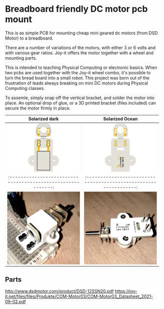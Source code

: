 # Breadboard friendly DC motor pcb mount
This is as simple PCB for mounting cheap mini geared dc motors (from DSD Motor) to a breadboard. 

There are a number of variations of the motors, with either 3 or 6 volts and with various gear ratios. Joy-it offers the motor together with a wheel and mounting parts.

This is intended to teaching Physical Computing or electronic basics. When two pcbs are used together with the Joy-it wheel combo, it's possible to turn the bread board into a small robot. This project was born out of the frustration of leads always breaking on mini DC motors during Physical Computing classes.

To assemle, simply snap off the vertical bracket, and solder the motor into place. An optional drop of glue, or a 3D printed bracket (files included) can secure the motor firmly in place.  

Solarized dark                                              |  Solarized Ocean
:----------------------------------------------------------:|:---------------------------------------------------------------:
![Image of PCB top](/RAW/DCmotorBreadBoard.png?raw=true)    | ![Image of PCB bottom](/RAW/DCmotorBreadBoard2.png?raw=true)  
:----------------------------------------------------------:|:---------------------------------------------------------------:
![Image of assembly top](/RAW/img1.JPG?raw=true)  	    	| ![Image of assembly bottom](/RAW/img2.JPG?raw=true) 



## Parts
http://www.dsdmotor.com/product/DSD-12SSN20.pdf
https://joy-it.net/files/files/Produkte/COM-Motor03/COM-Motor03_Datasheet_2021-09-02.pdf

